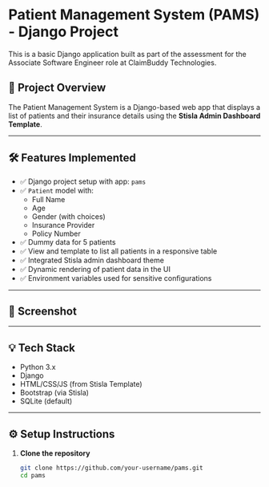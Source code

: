 
# Patient Management System (PAMS) - Django Project

This is a basic Django application built as part of the assessment for the Associate Software Engineer role at ClaimBuddy Technologies.

## 📌 Project Overview

The Patient Management System is a Django-based web app that displays a list of patients and their insurance details using the **Stisla Admin Dashboard Template**.

---

## 🛠️ Features Implemented

- ✅ Django project setup with app: `pams`
- ✅ `Patient` model with:
  - Full Name
  - Age
  - Gender (with choices)
  - Insurance Provider
  - Policy Number
- ✅ Dummy data for 5 patients
- ✅ View and template to list all patients in a responsive table
- ✅ Integrated Stisla admin dashboard theme
- ✅ Dynamic rendering of patient data in the UI
- ✅ Environment variables used for sensitive configurations

---

## 📸 Screenshot



---

## 💡 Tech Stack

- Python 3.x
- Django
- HTML/CSS/JS (from Stisla Template)
- Bootstrap (via Stisla)
- SQLite (default)

---

## ⚙️ Setup Instructions

1. **Clone the repository**
   ```bash
   git clone https://github.com/your-username/pams.git
   cd pams


